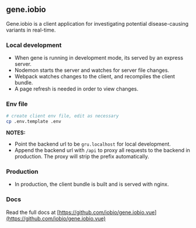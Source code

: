 ## gene.iobio

Gene.iobio is a client application for investigating potential disease-causing variants in real-time.

### Local development

- When gene is running in development mode, its served by an express server.
- Nodemon starts the server and watches for server file changes.
- Webpack watches changes to the client, and recompiles the client bundle.
- A page refresh is needed in order to view changes.

### Env file

```bash
# create client env file, edit as necessary
cp .env.template .env
```

__NOTES:__

- Point the backend url to be `gru.localhost` for local development.
- Append the backend url with `/api` to proxy all requests to the backend in production. The proxy will strip the prefix automatically.

### Production

- In production, the client bundle is built and is served with nginx.

### Docs

Read the full docs at [https://github.com/iobio/gene.iobio.vue](https://github.com/iobio/gene.iobio.vue)
